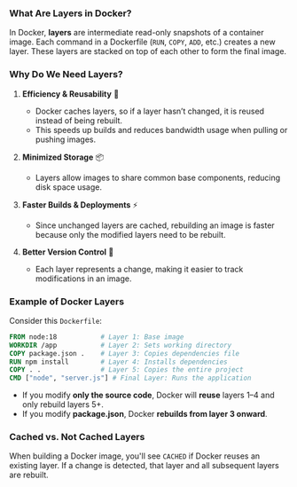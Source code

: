 ### **What Are Layers in Docker?**
In Docker, **layers** are intermediate read-only snapshots of a container image. Each command in a Dockerfile (`RUN`, `COPY`, `ADD`, etc.) creates a new layer. These layers are stacked on top of each other to form the final image.

### **Why Do We Need Layers?**
1. **Efficiency & Reusability** 🚀  
   - Docker caches layers, so if a layer hasn’t changed, it is reused instead of being rebuilt.  
   - This speeds up builds and reduces bandwidth usage when pulling or pushing images.

2. **Minimized Storage** 📦  
   - Layers allow images to share common base components, reducing disk space usage.

3. **Faster Builds & Deployments** ⚡  
   - Since unchanged layers are cached, rebuilding an image is faster because only the modified layers need to be rebuilt.

4. **Better Version Control** 🔄  
   - Each layer represents a change, making it easier to track modifications in an image.

### **Example of Docker Layers**
Consider this `Dockerfile`:
```dockerfile
FROM node:18           # Layer 1: Base image
WORKDIR /app           # Layer 2: Sets working directory
COPY package.json .    # Layer 3: Copies dependencies file
RUN npm install        # Layer 4: Installs dependencies
COPY . .               # Layer 5: Copies the entire project
CMD ["node", "server.js"] # Final Layer: Runs the application
```
- If you modify **only the source code**, Docker will **reuse** layers 1–4 and only rebuild layers 5+.
- If you modify **package.json**, Docker **rebuilds from layer 3 onward**.

### **Cached vs. Not Cached Layers**
When building a Docker image, you'll see `CACHED` if Docker reuses an existing layer. If a change is detected, that layer and all subsequent layers are rebuilt.
